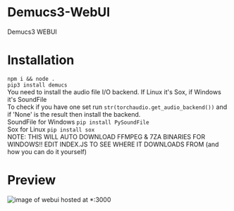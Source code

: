 # Demucs3-WebUI
Demucs3 WEBUI<br />

# Installation
```npm i && node .```<br />
```pip3 install demucs```<br />
You need to install the audio file I/O backend. If Linux it's Sox, if Windows it's SoundFile
<br />
To check if you have one set run ```str(torchaudio.get_audio_backend())``` and if 'None' is the result then install the backend.
<br />
SoundFile for Windows ```pip install PySoundFile```
<br />
Sox for Linux ```pip install sox```
<br />
NOTE: THIS WILL AUTO DOWNLOAD FFMPEG & 7ZA BINARIES FOR WINDOWS!! EDIT INDEX.JS TO SEE WHERE IT DOWNLOADS FROM (and how you can do it yourself)

# Preview
![image of webui hosted at *:3000](https://github.com/tonumber/Demucs3-WebUI/raw/main/Screenshot%202022-10-19%20203010.png)
